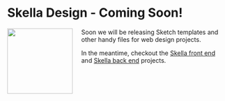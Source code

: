 # Skella Design - Coming Soon!

<div style="text-align: center;">
	<img width="150" style="float: left; margin: 0 20px 2px 0;"  src="http://podipo.github.io/skella/images/Skella-logo-300.png" /> 
</div>

Soon we will be releasing Sketch templates and other handy files for web design projects.

In the meantime, checkout the [Skella front end](https://github.com/podipo/skella/) and [Skella back end](https://github.com/podipo/skellago/) projects.
